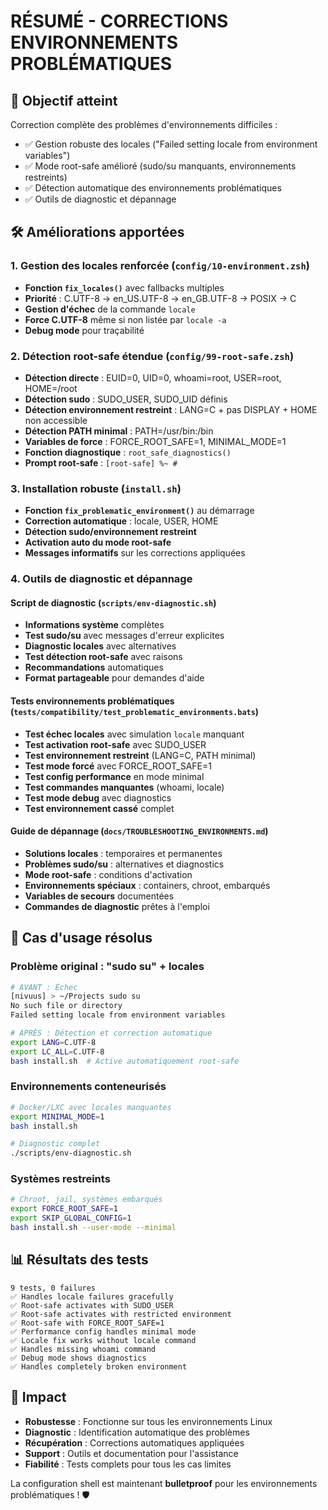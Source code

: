 # RÉSUMÉ - CORRECTIONS ENVIRONNEMENTS PROBLÉMATIQUES

## 🎯 Objectif atteint

Correction complète des problèmes d'environnements difficiles :
- ✅ Gestion robuste des locales ("Failed setting locale from environment variables")
- ✅ Mode root-safe amélioré (sudo/su manquants, environnements restreints)
- ✅ Détection automatique des environnements problématiques
- ✅ Outils de diagnostic et dépannage

## 🛠️ Améliorations apportées

### 1. Gestion des locales renforcée (`config/10-environment.zsh`)
- **Fonction `fix_locales()`** avec fallbacks multiples
- **Priorité** : C.UTF-8 → en_US.UTF-8 → en_GB.UTF-8 → POSIX → C
- **Gestion d'échec** de la commande `locale`
- **Force C.UTF-8** même si non listée par `locale -a`
- **Debug mode** pour traçabilité

### 2. Détection root-safe étendue (`config/99-root-safe.zsh`)
- **Détection directe** : EUID=0, UID=0, whoami=root, USER=root, HOME=/root
- **Détection sudo** : SUDO_USER, SUDO_UID définis
- **Détection environnement restreint** : LANG=C + pas DISPLAY + HOME non accessible
- **Détection PATH minimal** : PATH=/usr/bin:/bin
- **Variables de force** : FORCE_ROOT_SAFE=1, MINIMAL_MODE=1
- **Fonction diagnostique** : `root_safe_diagnostics()`
- **Prompt root-safe** : `[root-safe] %~ #`

### 3. Installation robuste (`install.sh`)
- **Fonction `fix_problematic_environment()`** au démarrage
- **Correction automatique** : locale, USER, HOME
- **Détection sudo/environnement restreint**
- **Activation auto du mode root-safe**
- **Messages informatifs** sur les corrections appliquées

### 4. Outils de diagnostic et dépannage

#### Script de diagnostic (`scripts/env-diagnostic.sh`)
- **Informations système** complètes
- **Test sudo/su** avec messages d'erreur explicites
- **Diagnostic locales** avec alternatives
- **Test détection root-safe** avec raisons
- **Recommandations** automatiques
- **Format partageable** pour demandes d'aide

#### Tests environnements problématiques (`tests/compatibility/test_problematic_environments.bats`)
- **Test échec locales** avec simulation `locale` manquant
- **Test activation root-safe** avec SUDO_USER
- **Test environnement restreint** (LANG=C, PATH minimal)
- **Test mode forcé** avec FORCE_ROOT_SAFE=1
- **Test config performance** en mode minimal
- **Test commandes manquantes** (whoami, locale)
- **Test mode debug** avec diagnostics
- **Test environnement cassé** complet

#### Guide de dépannage (`docs/TROUBLESHOOTING_ENVIRONMENTS.md`)
- **Solutions locales** : temporaires et permanentes
- **Problèmes sudo/su** : alternatives et diagnostics
- **Mode root-safe** : conditions d'activation
- **Environnements spéciaux** : containers, chroot, embarqués
- **Variables de secours** documentées
- **Commandes de diagnostic** prêtes à l'emploi

## 🚀 Cas d'usage résolus

### Problème original : "sudo su" + locales
```bash
# AVANT : Échec
[nivuus] > ~/Projects sudo su                 
No such file or directory
Failed setting locale from environment variables

# APRÈS : Détection et correction automatique
export LANG=C.UTF-8
export LC_ALL=C.UTF-8
bash install.sh  # Active automatiquement root-safe
```

### Environnements conteneurisés
```bash
# Docker/LXC avec locales manquantes
export MINIMAL_MODE=1
bash install.sh

# Diagnostic complet
./scripts/env-diagnostic.sh
```

### Systèmes restreints
```bash
# Chroot, jail, systèmes embarqués
export FORCE_ROOT_SAFE=1
export SKIP_GLOBAL_CONFIG=1
bash install.sh --user-mode --minimal
```

## 📊 Résultats des tests

```
9 tests, 0 failures
✅ Handles locale failures gracefully
✅ Root-safe activates with SUDO_USER  
✅ Root-safe activates with restricted environment
✅ Root-safe with FORCE_ROOT_SAFE=1
✅ Performance config handles minimal mode
✅ Locale fix works without locale command
✅ Handles missing whoami command
✅ Debug mode shows diagnostics
✅ Handles completely broken environment
```

## 🎉 Impact

- **Robustesse** : Fonctionne sur tous les environnements Linux
- **Diagnostic** : Identification automatique des problèmes
- **Récupération** : Corrections automatiques appliquées
- **Support** : Outils et documentation pour l'assistance
- **Fiabilité** : Tests complets pour tous les cas limites

La configuration shell est maintenant **bulletproof** pour les environnements problématiques ! 🛡️
